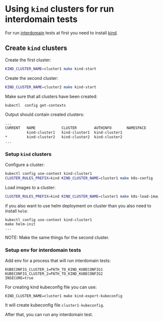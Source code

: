 # Using `kind` clusters for run interdomain tests

For run [interdomain](https://github.com/networkservicemesh/networkservicemesh/blob/master/docs/spec/interdomain.md) tests at first you need to install  [kind](https://github.com/networkservicemesh/networkservicemesh/blob/master/docs/guide-kind.md).

## Create `kind` clusters

Create the first cluster:

``` bash
KIND_CLUSTER_NAME=cluster1 make kind-start
```

Create the second cluster:

``` bash
KIND_CLUSTER_NAME=cluster2 make kind-start
```

Make sure that all clusters have been created:

```bash
kubectl  config get-contexts
```

Output should contain created clusters:

```bash
...
CURRENT   NAME            CLUSTER        AUTHINFO       NAMESPACE
          kind-cluster1   kind-cluster1  kind-cluster1   
*         kind-cluster2   kind-cluster2  kind-cluster2
...
```

### Setup `kind` clusters

Configure a cluster:

```bash
kubectl config use-context kind-cluster1
CLUSTER_RULES_PREFIX=kind KIND_CLUSTER_NAME=cluster1 make k8s-config
```

Load images to a cluster:

```bash
CLUSTER_RULES_PREFIX=kind KIND_CLUSTER_NAME=cluster1 make k8s-load-images
```

if you also want to use helm deployment on cluster than you also need to install `helm`:

```
kubectl config use-context kind-cluster1
make helm-init
...
```

NOTE: Make the same things for the second cluster.

### Setup env for interdomain tests

Add env for a process that will run interdomain tests:

```
KUBECONFIG_CLUSTER_1=PATH_TO_KIND_KUBECONFIG1
KUBECONFIG_CLUSTER_2=PATH_TO_KIND_KUBECONFIG2
INSECURE=true
```

For creating kind kubeconfig file you can use:
```
KIND_CLUSTER_NAME=cluster1 make kind-export-kubeconfig
```
It will create kubeconfig file `cluster1-kubeconfig`.

After that, you can run any interdomain test.